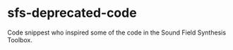 sfs-deprecated-code
===================

Code snippest who inspired some of the code in the Sound Field Synthesis
Toolbox.
